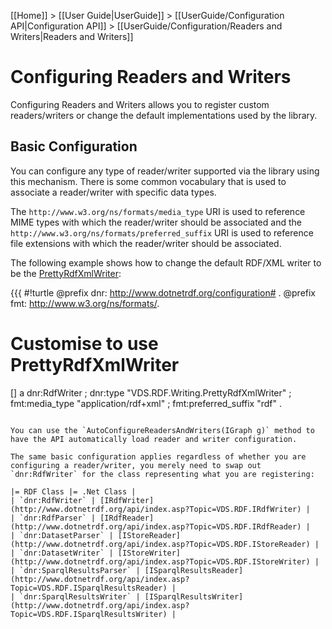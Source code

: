 [[Home]] > [[User Guide|UserGuide]] > [[UserGuide/Configuration API|Configuration API]] > [[UserGuide/Configuration/Readers and Writers|Readers and Writers]]

# Configuring Readers and Writers 

Configuring Readers and Writers allows you to register custom readers/writers or change the default implementations used by the library.

## Basic Configuration 

You can configure any type of reader/writer supported via the library using this mechanism.  There is some common vocabulary that is used to associate a reader/writer with specific data types.

The `http://www.w3.org/ns/formats/media_type` URI is used to reference MIME types with which the reader/writer should be associated and the `http://www.w3.org/ns/formats/preferred_suffix` URI is used to reference file extensions with which the reader/writer should be associated.

The following example shows how to change the default RDF/XML writer to be the [PrettyRdfXmlWriter](http://www.dotnetrdf.org/api/index.asp?Topic=VDS.RDF.Writing.PrettyRdfXmlWriter):

{{{
#!turtle
@prefix dnr: <http://www.dotnetrdf.org/configuration#> .
@prefix fmt: <http://www.w3.org/ns/formats/>.

# Customise to use PrettyRdfXmlWriter

[] a dnr:RdfWriter ;
	dnr:type "VDS.RDF.Writing.PrettyRdfXmlWriter" ;
	fmt:media_type "application/rdf+xml" ;
	fmt:preferred_suffix "rdf" .
```

You can use the `AutoConfigureReadersAndWriters(IGraph g)` method to have the API automatically load reader and writer configuration.

The same basic configuration applies regardless of whether you are configuring a reader/writer, you merely need to swap out `dnr:RdfWriter` for the class representing what you are registering:

|= RDF Class |= .Net Class |
| `dnr:RdfWriter` | [IRdfWriter](http://www.dotnetrdf.org/api/index.asp?Topic=VDS.RDF.IRdfWriter) |
| `dnr:RdfParser` | [IRdfReader](http://www.dotnetrdf.org/api/index.asp?Topic=VDS.RDF.IRdfReader) |
| `dnr:DatasetParser` | [IStoreReader](http://www.dotnetrdf.org/api/index.asp?Topic=VDS.RDF.IStoreReader) |
| `dnr:DatasetWriter` | [IStoreWriter](http://www.dotnetrdf.org/api/index.asp?Topic=VDS.RDF.IStoreWriter) |
| `dnr:SparqlResultsParser` | [ISparqlResultsReader](http://www.dotnetrdf.org/api/index.asp?Topic=VDS.RDF.ISparqlResultsReader) |
| `dnr:SparqlResultsWriter` | [ISparqlResultsWriter](http://www.dotnetrdf.org/api/index.asp?Topic=VDS.RDF.ISparqlResultsWriter) |
